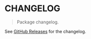 # CHANGELOG

> Package changelog.

See [GitHub Releases](https://github.com/stdlib-js/blas-base-gcopy/releases) for the changelog.